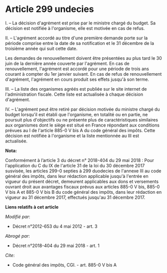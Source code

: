 # Article 299 undecies

I. – La décision d'agrément est prise par le ministre chargé du budget. Sa décision est notifiée à l'organisme, elle est
motivée en cas de refus.

II. – L'agrément accordé au titre d'une première demande porte sur la période comprise entre la date de sa notification et le
31 décembre de la troisième année qui suit cette date.

Les demandes de renouvellement doivent être présentées au plus tard le 30 juin de la dernière année couverte par l'agrément.
En cas de renouvellement, l'agrément est accordé pour une période de trois ans courant à compter du 1er janvier suivant. En
cas de refus de renouvellement d'agrément, l'agrément en cours produit ses effets jusqu'à son terme.

III. – La liste des organismes agréés est publiée sur le site internet de l'administration fiscale. Cette liste est
actualisée à chaque décision d'agrément.

IV. – L'agrément peut être retiré par décision motivée du ministre chargé du budget lorsqu'il est établi que l'organisme, en
totalité ou en partie, ne poursuit plus d'objectifs ou ne présente plus de caractéristiques similaires aux organismes dont le
siège est situé en France répondant aux conditions prévues au I de l'article 885-0 V bis A du code général des impôts. Cette
décision est notifiée à l'organisme et la liste mentionnée au III est actualisée.

**Nota:**

Conformément à l’article 3 du décret n° 2018-404 du 29 mai 2018 : Pour l'application du C du IX de l'article 31 de la loi du
30 décembre 2017 susvisée, les articles 299-0 septies à 299 duodecies de l'annexe III au code général des impôts, dans leur
rédaction applicable jusqu'à l'entrée en vigueur du présent décret, demeurent applicables aux dons et versements ouvrant
droit aux avantages fiscaux prévus aux articles 885-0 V bis, 885-0 V bis A et 885-0 V bis B du code général des impôts, dans
leur rédaction en vigueur au 31 décembre 2017, effectués jusqu'au 31 décembre 2017.

**Liens relatifs à cet article**

_Modifié par_:

  - Décret n°2012-653 du 4 mai 2012 - art. 3

_Abrogé par_:

  - Décret n°2018-404 du 29 mai 2018 - art. 1

_Cite_:

  - Code général des impôts, CGI. - art. 885-0 V bis A
